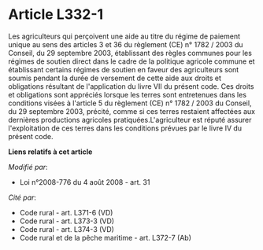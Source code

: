 # Article L332-1

Les agriculteurs qui perçoivent une aide au titre du régime de paiement unique au sens des articles 3 et 36 du règlement (CE)
n° 1782 / 2003 du Conseil, du 29 septembre 2003, établissant des règles communes pour les régimes de soutien direct dans le
cadre de la politique agricole commune et établissant certains régimes de soutien en faveur des agriculteurs sont soumis
pendant la durée de versement de cette aide aux droits et obligations résultant de l'application du livre VII du présent
code. Ces droits et obligations sont appréciés lorsque les terres sont entretenues dans les conditions visées à l'article 5
du règlement (CE) n° 1782 / 2003 du Conseil, du 29 septembre 2003, précité, comme si ces terres restaient affectées aux
dernières productions agricoles pratiquées.L'agriculteur est réputé assurer l'exploitation de ces terres dans les conditions
prévues par le livre IV du présent code.

**Liens relatifs à cet article**

_Modifié par_:

  - Loi n°2008-776 du 4 août 2008 - art. 31

_Cité par_:

  - Code rural - art. L371-6 (VD)
  - Code rural - art. L373-3 (VD)
  - Code rural - art. L374-3 (VD)
  - Code rural et de la pêche maritime - art. L372-7 (Ab)
